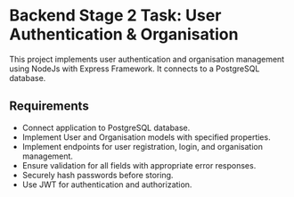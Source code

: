 # Backend Stage 2 Task: User Authentication & Organisation

This project implements user authentication and organisation management using NodeJs with Express Framework. It connects to a PostgreSQL database.

## Requirements

- Connect application to PostgreSQL database.
- Implement User and Organisation models with specified properties.
- Implement endpoints for user registration, login, and organisation management.
- Ensure validation for all fields with appropriate error responses.
- Securely hash passwords before storing.
- Use JWT for authentication and authorization.
